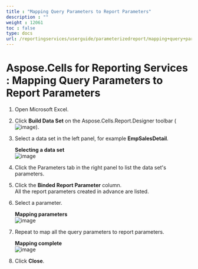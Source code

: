 ```yaml
---
title : "Mapping Query Parameters to Report Parameters" 
description : "" 
weight : 12061 
toc : false
type: docs
url: /reportingservices/userguide/parameterizedreport/mapping+query+parameters+to+report+parameters/
---
```


# Aspose.Cells for Reporting Services : Mapping Query Parameters to Report Parameters


1.  Open Microsoft Excel.
2.  Click **Build Data Set** on the Aspose.Cells.Report.Designer toolbar (![image](https://docs2.aspose.com/cells/reportingservices/attachments/6094958/6193284.png)).
3.  Select a data set in the left panel, for example **EmpSalesDetail**.  
      
    **Selecting a data set**  
    ![image](https://docs2.aspose.com/cells/reportingservices/attachments/6094958/6193283.png)  
      
    
4.  Click the Parameters tab in the right panel to list the data set's parameters.
5.  Click the **Binded Report Parameter** column.  
    All the report parameters created in advance are listed.
6.  Select a parameter.  
      
    **Mapping parameters**  
    ![image](https://docs2.aspose.com/cells/reportingservices/attachments/6094958/6193282.png)  
      
    
7.  Repeat to map all the query parameters to report parameters.  
      
    **Mapping complete**  
    ![image](https://docs2.aspose.com/cells/reportingservices/attachments/6094958/6193289.png)
8.  Click **Close**.

